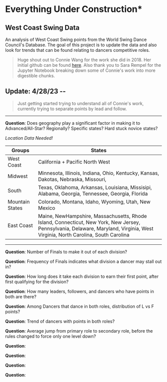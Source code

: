 # Everything Under Construction* 

## West Coast Swing Data

An analysis of West Coast Swing points from the World Swing Dance Council's Database. The goal of this project is to update the data and also look for trends that can be found relating to dancers competitive roles.

> Huge shout out to Connie Wang for the work she did in 2018. Her initial github can be found [here](https://github.com/conniewang3/WSDC-Project). Also thank you to Sara Rempel for the Jupyter Notebook breaking down some of Connie's work into more digestible chunks.

## Update: 4/28/23 --

> Just getting started trying to understand all of Connie's work, currently trying to separate points by lead and follow.

----

 **Question**:
Does geography play a significant factor in making it to Advanced/All-Star?
Regionally? Specific states? Hard stuck novice states?

*Location Data Needed!*

|Groups | States |
|---|---|
| West Coast | California + Pacific North West |
Midwest | Minnesota, Illinois, Indiana, Ohio, Kentucky, Kansas, Dakotas, Nebraska, Missouri,
South | Texas, Oklahoma, Arkansas, Louisiana, Missisipi, Alabama, Georgia, Tennessee, Georgia, Florida
Mountain States | Colorado, Montana, Idaho, Wyoming, Utah, New Mexico
| East Coast | Maine, NewHampshire, Massachusetts, Rhode Island, Connecticut, New York, New Jersey, Pennsylvania, Delaware, Maryland, Virginia, West Virginia, North Carolina, South Carolina |

----

**Question**: Number of Finals to make it out of each division?

**Question**: Frequency of Finals indicates what division a dancer may stall out in?

**Question**: How long does it take each division to earn their first point, after first qualifying for the division?

**Question**: How many leaders, followers, and dancers who have points in both are there?

**Question**: Among Dancers that dance in both roles, distribution of L vs F points?

**Question**: Trend of dancers with points in both roles?

**Question**: Average jump from primary role to secondary role, before the rules changed to force only one level down?

**Question**:

**Question**:

**Question**:

**Question**:
